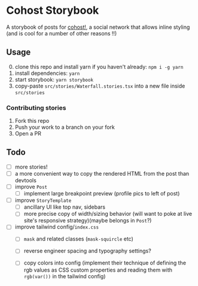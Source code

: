 # Cohost Storybook

A storybook of posts for [cohost!](https://cohost.org), a social network that allows inline styling (and is cool for a number of other reasons !!)

## Usage
0. clone this repo and install yarn if you haven't already: `npm i -g yarn`
1. install dependencies: `yarn`
2. start storybook: `yarn storybook`
3. copy-paste `src/stories/Waterfall.stories.tsx` into a new file inside `src/stories`

### Contributing stories
1. Fork this repo
2. Push your work to a branch on your fork
3. Open a PR

## Todo
- [ ] more stories!
- [ ] a more convenient way to copy the rendered HTML from the post than devtools
- [ ] improve `Post`
  - [ ] implement large breakpoint preview (profile pics to left of post)
- [ ] improve `StoryTemplate`
  - [ ] ancillary UI like top nav, sidebars
  - [ ] more precise copy of width/sizing behavior (will want to poke at live site's responsive strategy)(maybe belongs in `Post`?)
- [ ] improve tailwind config/`index.css`
  - [ ] `mask` and related classes (`mask-squircle` etc)
  - [ ] reverse engineer spacing and typography settings?
  - [ ] copy colors into config (implement their technique of defining the rgb values as CSS custom properties and reading them with `rgb(var())` in the tailwind config)
   
